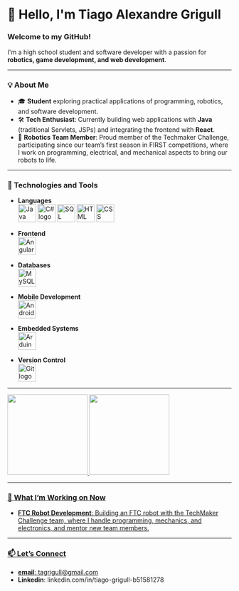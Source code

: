 # 👋 Hello, I'm Tiago Alexandre Grigull

### Welcome to my GitHub!

I'm a high school student and software developer with a passion for **robotics, game development, and web development**.

---

### 💡 About Me

- 🎓 **Student** exploring practical applications of programming, robotics, and software development.
- 🛠 **Tech Enthusiast**: Currently building web applications with **Java** (traditional Servlets, JSPs) and integrating the frontend with **React**.
- 🤖 **Robotics Team Member**: Proud member of the Techmaker Challenge, participating since our team’s first season in FIRST competitions, where I work on programming, electrical, and mechanical aspects to bring our robots to life.

---

### 🔧 Technologies and Tools

- **Languages**  
  <img src="https://cdn.jsdelivr.net/gh/devicons/devicon/icons/java/java-original.svg" alt="Java logo" width="40" height="40"/>
  <img src="https://cdn.jsdelivr.net/gh/devicons/devicon/icons/csharp/csharp-original.svg" alt="C# logo" width="40" height="40"/>
  <img src="https://cdn.jsdelivr.net/gh/devicons/devicon/icons/mysql/mysql-original.svg" alt="SQL logo" width="40" height="40"/>
  <img src="https://cdn.jsdelivr.net/gh/devicons/devicon/icons/html5/html5-original.svg" alt="HTML logo" width="40" height="40"/>
  <img src="https://cdn.jsdelivr.net/gh/devicons/devicon/icons/css3/css3-original.svg" alt="CSS logo" width="40" height="40"/>

- **Frontend**  
  <img src="https://cdn.jsdelivr.net/gh/devicons/devicon/icons/angularjs/angularjs-original.svg" alt="Angular logo" width="40" height="40"/>

- **Databases**  
  <img src="https://cdn.jsdelivr.net/gh/devicons/devicon/icons/mysql/mysql-original.svg" alt="MySQL logo" width="40" height="40"/>

- **Mobile Development**  
  <img src="https://cdn.jsdelivr.net/gh/devicons/devicon/icons/android/android-original.svg" alt="Android logo" width="40" height="40"/>

- **Embedded Systems**  
  <img src="https://cdn.jsdelivr.net/gh/devicons/devicon/icons/arduino/arduino-original.svg" alt="Arduino logo" width="40" height="40"/>

- **Version Control**  
  <img src="https://cdn.jsdelivr.net/gh/devicons/devicon/icons/git/git-original.svg" alt="Git logo" width="40" height="40"/>

---

<div>
<a href="https://github.com/seu-usuário-aqui">
<img loading="lazy" height="180em" src="https://github-readme-stats.vercel.app/api/top-langs/?username=tyggas&layout=compact&langs_count=7&theme=dracula"/>
<img loading="lazy" height="180em" src="https://github-readme-stats.vercel.app/api?username=tyggas&show_icons=true&theme=dracula&include_all_commits=true&count_private=true"/>
</div>

---

### 🚀 What I’m Working on Now
- **FTC Robot Development**: Building an FTC robot with the TechMaker Challenge team, where I handle programming, mechanics, and electronics, and mentor new team members.

---

### 📫 Let’s Connect
- **email**: tagrigull@gmail.com
- **Linkedin**: linkedin.com/in/tiago-grigull-b51581278
